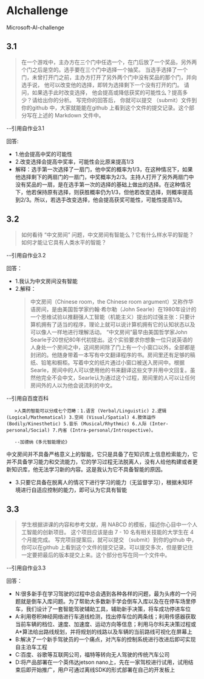 # AIchallenge
Microsoft-AI-challenge

## 3.1
>在一个游戏中，主办方在三个门中任选一个，在门后放了一个奖品，另外两个门之后是空的。选手要在三个门中选择一个抽奖。 当选手选择了一个门，未曾打开门之前，主办方打开了另外两个门中没有奖品的那个门，并向选手说， 他可以改变他的选择，即转为选择剩下一个没有打开的门。 请问，如果选手此时改变选择， 他会提高或降低获奖的可能性么？提高多少？请给出你的分析。 写完你的回答后， 你就可以提交 （submit）文件到你的github 中，大家就能能在github 上看到这个文件的提交记录。这个部分写在上述的 Markdown 文件中。

--引用自作业3.1

回答:
*    1.他会提高中奖的可能性
*    2.改变选择会提高中奖率，可能性会比原来提高1/3
*    解释：选手第一次选择了一扇门，他中奖的概率为1/3，在这种情况下，如果他选择剩下的两扇门的一扇门，中奖概率为2/3。主持人打开了另外两扇门中没有奖品的一扇，是在选手第一次的选择的基础上做出的选择。在这种情况下，他若保持原有选择，则获胜概率仍为1/3，但他若改变选择，则概率提高到2/3。所以，若选手改变选择，他会提高获奖可能性，可能性提高1/3。

## 3.2
>如何看待 “中文房间” 问题，中文房间有智能么？它有什么样水平的智能？如何才能让它具有人类水平的智能？

--引用自作业3.2

回答：
*    1.我认为中文房间没有智能
*    2.解释：
       >中文房间（Chinese room，the Chinese room argument）又称作华语房间，是由美国哲学家约翰·希尔勒（John Searle）在1980年设计的一个思维试验以推翻强人工智能（机能主义）提出的过强主张：只要计算机拥有了适当的程序，理论上就可以说计算机拥有它的认知状态以及可以像人一样地进行理解活动。
“中文房间”最早由美国哲学家John Searle于20世纪80年代初提出。这个实验要求你想象一位只说英语的人身处一个房间之中，这间房间除了门上有一个小窗口以外，全部都是封闭的。他随身带着一本写有中文翻译程序的书。房间里还有足够的稿纸、铅笔和橱柜。写着中文的纸片通过小窗口被送入房间中。根据Searle，房间中的人可以使用他的书来翻译这些文字并用中文回复。虽然他完全不会中文，Searle认为通过这个过程，房间里的人可以让任何房间外的人以为他会说流利的中文。

--引用自百度百科

       >人类的智能可以分成七个范畴：1.语言 (Verbal/Linguistic) 2.逻辑 (Logical/Mathematical) 3.空间 (Visual/Spatial) 4.肢体运作 (Bodily/Kinesthetic) 5.音乐 (Musical/Rhythmic) 6.人际 (Inter-personal/Social) 7.内省 (Intra-personal/Introspective)。
       
       --加德纳《多元智能理论》
       
 中文房间并不具备严格意义上的智能，它只是具备了在知识库上信息检索能力，它并不具备学习能力和交流能力，它的学习过程无法脱离人，没有人给他构建或者更新知识库，他无法学习新的内容。这是我认为它不具备智能的原因。
 
*    3.只要它具备在脱离人的情况下进行学习的能力（无监督学习），根据未知环境进行自适应控制的能力，即可认为它具有智能

## 3.3
>学生根据讲课的内容和参考文献，用 NABCD 的模板，描述你心目中一个人工智能的创新项目。 这个项目应该是由 7 - 10 名有相关技能的大学生在 4 个月能完成。 写完项目提案后，就可以提交 （submit）到你的github 中，你可以在github 上看到这个文件的提交记录。可以提交多次，但是要记住一定要把最后的版本提交上来。这个部分也写在同一个文件中。

--引用自作业3.3

回答：
*    N:很多新手在学习驾驶的过程中总会遇到各种各样的问题，最为头疼的一个问题就是倒车入库问题。为了帮助大多数新手学会倒车入库以及在在停车场里停车，我们设计了一套智能驾驶辅助工具，辅助新手决策，将车成功停进车位
*    A:利用卷积神经网络进行车道线检测，找出停车位的两条线；利用传感器获取当前车辆的档位、速度、加速度、运动方向等信息；利用马尔科夫决策过程或A*算法给出路线规划，并将规划的线路以及车辆的当前路线可视化在屏幕上
*    B:解决了一个新手驾驶员的一个痛点，对汽车的控制系统进行改进后即可实现自主泊车工程
*    C:百度、谷歌等互联网公司，福特等转向无人驾驶的传统汽车公司
*    D:将产品部署在一个英伟达jetson nano上，先在一家驾校进行试用，试用结束后即开始推广，用户可通过离线SDK的形式部署在自己的开发板上
